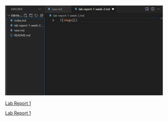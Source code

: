 ![image](screenshot.png)

[Lab Report 1](lab-report-1-week-2.md)


[Lab Report 1](https://yug030.github.io/cse15l-lab-reports/lab-report-1-week-2.html)